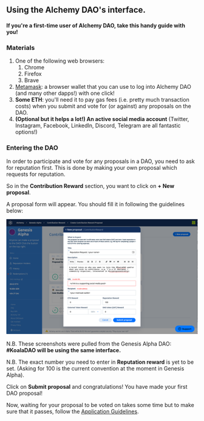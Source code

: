 ## Using the Alchemy DAO's interface.
#### If you're a first-time user of Alchemy DAO, take this handy guide with you!

### Materials
1. One of the following web browsers:
 	1. Chrome
	1. Firefox
	1. Brave
1. [Metamask](https://metamask.io/): a browser wallet that you can use to log into Alchemy DAO (and many other dapps!) with one click!
1. **Some ETH**: you'll need it to pay gas fees (i.e. pretty much transaction costs) when you submit and vote for (or against) any proposals on the DAO.
1. **(Optional but it helps a lot!) An active social media account** (Twitter, Instagram, Facebook, LinkedIn, Discord, Telegram are all fantastic options!)

### Entering the DAO
In order to participate and vote for any proposals in a DAO, you need to ask for reputation first.
This is done by making your own proposal which requests for reputation.

So in the **Contribution Reward** section, you want to click on **+ New proposal**.

A proposal form will appear. You should fill it in following the guidelines below:

![Filled proposal example](https://raw.githubusercontent.com/bitfwdcommunity/KoalaDAO/master/Tutorial%20files/Filled%20Proposal%20example.png)

N.B. These screenshots were pulled from the Genesis Alpha DAO: **#KoalaDAO will be using the same interface.**

N.B. The exact number you need to enter in **Reputation reward** is yet to be set. (Asking for 100 is the current convention at the moment in Genesis Alpha).

Click on **Submit proposal** and congratulations! You have made your first DAO proposal!

Now, waiting for your proposal to be voted on takes some time but to make sure that it passes, follow the [Application Guidelines](Application_Guideline.MD).
